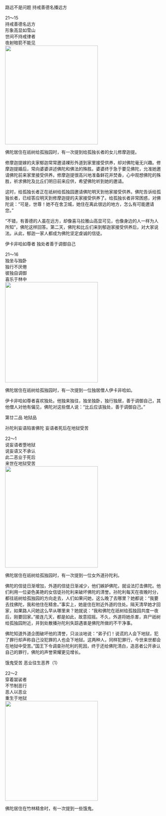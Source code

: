路远不是问题 持戒善德名播远方

<div class="e2">
<div>
21～15<br>
 持戒善德名远方<br>
 形象高显如雪山<br>
 世间不持戒律者<br>
 夜射暗箭不能见
</div>
<img src="images/fjj-81-1.jpg" width="300" height="319"/>
</div>

佛陀居住在祇树给孤独园时，有一次提到给孤独长者的女儿修摩迦提。

修摩迦提嫁的夫家郁迦常常邀请裸形外道到家里接受供养，却对佛陀毫无兴趣。修摩迦提婚后，常向婆婆讲述佛陀和佛法的殊胜。婆婆终于急于要见佛陀，允准她邀请佛陀前来家里接受供养。修摩迦提很高兴地准备鲜花并焚香，心中观想佛陀的殊胜，祈求佛陀及比丘们明日前来应供，希望佛陀听到她的邀请。

这时，给孤独长者正在祇树给孤独园邀请佛陀明天到他家接受供养。佛陀告诉给孤独长者，已经答应明天到修摩迦提的夫家接受供养了。给孤独长者非常困惑，对佛陀说：“可是，世尊！她不在舍卫城，她住在离此很远的地方，怎么有可能邀请您。”

“不错，有善德的人虽在远方，却像喜马拉雅山高显可见，也像身边的人一样为人所知”，佛陀这样回答。第二天，佛陀和比丘们来到郁迦家接受供养后，对大家说法。从此，郁迦一家人都成为佛陀坚定虔诚的信徒。

伊卡非哈如尊者 独处者善于调御自己

<div class="e2">
<div>
21～16<br>
 独坐与独卧<br>
 独行不厌倦<br>
 彼独自调御<br>
 喜乐于林中
</div>
<img src="images/fjj-81-2.jpg" width="300" height="324"/>
</div>

佛陀居住在祇树给孤独园时，有一次提到一位独居僧人伊卡非哈如。

伊卡非哈如尊者喜欢独处。他独来独往，独坐独卧，独行独居，善于调御自己，其他僧人对他有偏见，佛陀对这些僧人说：“比丘应该独处，善于调御自己。”

第廿二品 地狱品

孙陀利妄语陷害佛陀 妄语者死后在地狱受苦

<div class="e2">
<div>
22～1<br>
 说妄语者堕地狱<br>
 说妄语又不承认<br>
 此二恶业于死后<br>
 来世在地狱受苦
</div>
<img src="images/fjj-81-3.jpg" width="300" height="327"/>
</div>

佛陀居住在祇树给孤独园时，有一次提到一位女外道孙陀利。

佛陀的信徒日渐增加，外道的信徒日渐减少，他们嫉妒佛陀，就设法打击佛陀。他们利用一位姿色美艳的女信徒孙陀利来破坏佛陀的清誉。孙陀利每天在夜晚时分，都往祇树给孤独园的方向走去，人们如果问她，这么晚了去哪里？她都说：“我要去找佛陀，我和他住在精舍。”事实上，她是住在附近外道的住处。隔天清早她才回家，如果路人问她这么早从哪里来？她就说：“我和佛陀在祇树给孤独园共度一夜后，刚要回家。”接连几天，都是如此，故意招摇。不久，外道将她杀害，弃尸祇树给孤独园附近，并到处散播孙陀利失踪遇害是佛陀所做的不干净事。

佛陀知道外道企图破坏他的清誉，只淡淡地说：“弟子们！说谎的人会下地狱，犯了罪行却声称自己没犯罪的人也会下地狱。这两种人，同样犯罪行，今世来世都会在地狱中受苦。”国王下令调查孙陀利的死因，终于还给佛陀清白，造恶者公开承认自己的罪行，佛陀的声誉荣耀更见增长。

饿鬼受苦 恶业往生恶界（1）

<div class="e2">
<div>
22～2<br>
 穿着袈裟者<br>
 不节制恶行<br>
 恶人以恶业<br>
 重生于地狱
</div>
<img src="images/fjj-81-4.jpg" width="300" height="322"/>
</div>

佛陀居住在竹林精舍时，有一次提到一些饿鬼。
